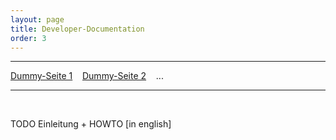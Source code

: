 ```yaml
---
layout: page
title: Developer-Documentation
order: 3
---
```

---
[Dummy-Seite 1](developerdocumentation/dummy1.html) &nbsp;&nbsp; [Dummy-Seite 2](developerdocumentation/dummy2.html) &nbsp;&nbsp; ...

---
&nbsp;

TODO Einleitung + HOWTO [in english]
